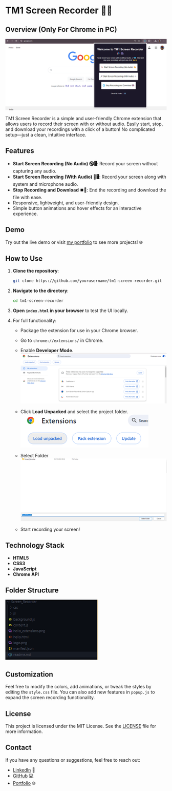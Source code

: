 # TM1 Screen Recorder 🎥✨

## Overview (Only For Chrome in PC)

![alt text]({33A0F365-9453-4EA5-ACFF-C2881F9A1B52}.png)

TM1 Screen Recorder is a simple and user-friendly Chrome extension that allows users to record their screen with or without audio. Easily start, stop, and download your recordings with a click of a button! No complicated setup—just a clean, intuitive interface.

## Features

- **Start Screen Recording (No Audio) 🔇🖥️**: Record your screen without capturing any audio.
- **Start Screen Recording (With Audio) 🎤🖥️**: Record your screen along with system and microphone audio.
- **Stop Recording and Download ⏹️💾**: End the recording and download the file with ease.
- Responsive, lightweight, and user-friendly design.
- Simple button animations and hover effects for an interactive experience.

## Demo

Try out the live demo or visit [my portfolio](https://tejas-mundhe-projects.netlify.app/) to see more projects! 🌐

## How to Use

1. **Clone the repository**:
   ```bash
   git clone https://github.com/yourusername/tm1-screen-recorder.git
   ```
2. **Navigate to the directory**:
   ```bash
   cd tm1-screen-recorder
   ```
3. **Open `index.html` in your browser** to test the UI locally.
4. For full functionality:

   - Package the extension for use in your Chrome browser.
   - Go to `chrome://extensions/` in Chrome.
   - Enable **Developer Mode**.
     ![alt text]({AD03C926-B1AA-4D27-A15F-C57C69407628}.png)

   - Click **Load Unpacked** and select the project folder.
     ![alt text]({D0E51753-6D5D-4E37-979D-F8C2CBEA82B7}.png)

   - Select Folder
     ![alt text]({1749042C-19D1-4EB0-86E6-8927083B0443}.png)
   - Start recording your screen!

## Technology Stack

- **HTML5**
- **CSS3**
- **JavaScript**
- **Chrome API**

## Folder Structure

![alt text]({0C5B49C3-5757-4800-B614-4EB1EDBA2D48}.png)

## Customization

Feel free to modify the colors, add animations, or tweak the styles by editing the `style.css` file. You can also add new features in `popup.js` to expand the screen recording functionality.

## License

This project is licensed under the MIT License. See the [LICENSE](LICENSE) file for more information.

## Contact

If you have any questions or suggestions, feel free to reach out:

- [LinkedIn](https://www.linkedin.com/in/tejas-mundhe) 👤
- [GitHub](https://github.com/tejasrockshere) 💻
- [Portfolio](https://tejas-mundhe-projects.netlify.app) 🌐

```

```
